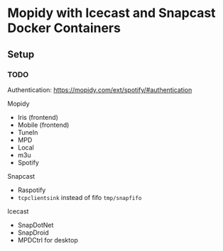 # Mopidy with Icecast and Snapcast Docker Containers

## Setup

### TODO

Authentication: https://mopidy.com/ext/spotify/#authentication

Mopidy
- Iris (frontend)
- Mobile (frontend)
- TuneIn
- MPD
- Local
- m3u
- Spotify

Snapcast
- Raspotify
- `tcpclientsink` instead of fifo `tmp/snapfifo`

Icecast

- SnapDotNet
- SnapDroid
- MPDCtrl for desktop